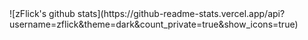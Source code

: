 <a>
  <img align=center>![zFlick's github stats](https://github-readme-stats.vercel.app/api?username=zflick&theme=dark&count_private=true&show_icons=true)</img>
  </a>
